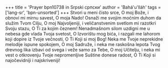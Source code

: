 +++
title = 'Prayer bpn10738 in Srpski српски'
author = 'Bahá'u'lláh'
tags = ['lang-sr', 'bpn-unsorted']
+++
Stvori u meni čisto srce, O moj Bože, i obnovi mi mirnu savest, O moja Nado! Osnaži me svojim moćnim duhom da služim Tvom Cilju, O moj Najvoljeniji, i veličanstvenim svetlom mi razotkri Svoju stazu, O Ti za kojim čeznem! Nenadmašnom silom uzdigni me u nebesa gde vlada Tvoja svetost, O Izvorištu mog bića, i razgali me lahorom koji dopire iz Tvoje večnosti, O Ti Koji si moj Bog! Neka me Tvoje neprekidne melodije ispune spokojem, O moj Sadruže, i neka me raskošna lepota Tvog drevnog lika izbavi od svega i veže samo za Tebe, O moj Učitelju, i neka mi vest o otkrovenju Tvoje nepromenljive Suštine donese radost, O Ti Koji si najočevidniji i najskriveniji!
